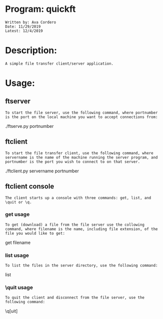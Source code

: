 # Program: quickft
	Written by: Ava Cordero
	Date: 11/29/2019
	Latest: 12/4/2019

# Description:
	A simple file transfer client/server application.

# Usage:
## ftserver
	To start the file server, use the following command, where portnumber is the port on the local machine you want to accept connections from:

./ftserve.py portnumber

## ftclient
	To start the file transfer client, use the following command, where servername is the name of the machine running the server program, and portnumber is the port you wish to connect to on that server.

./ftclient.py servername portnumber

## ftclient console
	The client starts up a console with three commands: get, list, and \quit or \q.

### get usage
	To get (download) a file from the file server use the collowing command, where filename is the name, including file extension, of the file you would like to get:

get filename

### list usage
	To list the files in the server directory, use the following command:

list

### \quit usage
	To quit the client and disconnect from the file server, use the following command:

\q[uit]